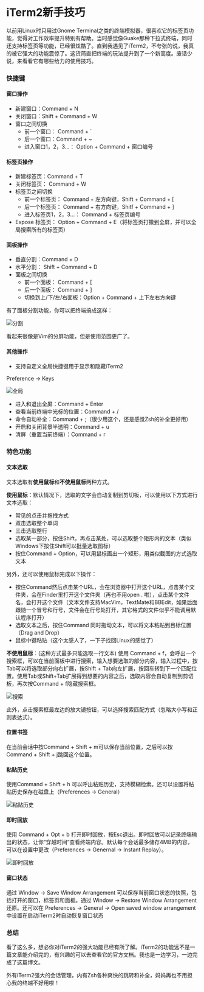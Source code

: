 iTerm2新手技巧
===============

以前用Linux时只用过Gnome Terminal之类的终端模拟器，很喜欢它的标签页功能，觉得对工作效率提升特别有帮助。当时感觉像Guake那种下拉式终端，同时还支持标签页等功能，已经很炫酷了。直到我遇见了iTerm2，不夸张的说，我真的被它强大的功能震惊了。这货简直把终端的玩法提升到了一个新高度。废话少说，来看看它有哪些给力的使用技巧。


### 快捷键

#### 窗口操作

* 新建窗口：Command + N
* 关闭窗口：Shift + Command + W
* 窗口之间切换
     * 前一个窗口： Command + `
     * 后一个窗口：Command + ~ 
     * 进入窗口1，2，3...： Option + Command + 窗口编号


#### 标签页操作

* 新建标签页：Command + T
* 关闭标签页： Command + W
* 标签页之间切换
    * 前一个标签页： Command + 左方向键，Shift + Command + [ 
    * 后一个标签页： Command + 右方向键，Shitf + Command + ]
    * 进入标签页1，2，3...：  Command + 标签页编号
* Expose 标签页： Option + Command + E（将标签页打撒到全屏，并可以全局搜索所有的标签页）

#### 面板操作

* 垂直分割：Command + D
* 水平分割： Shift + Command + D
* 面板之间切换 
    * 前一个面板： Command + [
    * 后一个面板： Command + ]
    * 切换到上/下/左/右面板：Option + Command + 上下左右方向键

有了面板分割功能，你可以把终端搞成这样：

![分割](../img/iterm-usage/iterm1.png)

看起来很像是Vim的分屏功能，但是使用范围更广了。

#### 其他操作
* 支持自定义全局快捷键用于显示和隐藏iTerm2

Preference -> Keys

![全局](../img/iterm-usage/iterm2.png)

* 进入和退出全屏：Command + Enter
* 查看当前终端中光标的位置：Command + /
* 命令自动补全：Command + ;（很少用这个，还是感觉Zsh的补全更好用）
* 开启和关闭背景半透明：Command + u
* 清屏（重置当前终端）：Command + r

### 特色功能

#### 文本选取

文本选取有**使用鼠标**和**不使用鼠标**两种方式。

**使用鼠标**：默认情况下，选取的文字会自动复制到剪切板，可以使用以下方式进行文本选取：

* 常见的点击并拖拽方式
* 双击选取整个单词
* 三击选取整行
* 选取某一部分，按住Shift，再点击某处，可以选取整个矩形内的文本（类似Windows下按住Shift可以批量选取图标）
* 按住Command + Option，可以用鼠标画出一个矩形，用类似截图的方式选取文本

另外，还可以使用鼠标完成以下操作：

* 按住Command然后点击某个URL，会在浏览器中打开这个URL，点击某个文件夹，会在Finder里打开这个文件夹（再也不用open . 啦），点击某个文件名，会打开这个文件（文本文件支持MacVim，TextMate和BBEdit，如果后面跟随一个冒号和行号，文件会在行号处打开，其它格式的文件似乎不能调用默认程序打开）
* 选取文本之后，按住Command 同时拖动文本，可以将文本粘贴到目标位置（Drag and Drop）
* 鼠标中键粘贴（这个太感人了，一下子找回Linux的感觉了）

**不使用鼠标**：(这种方式最多只能选取一行文本) 使用 Command + f，会呼出一个搜索框，可以在当前面板中进行搜索，输入想要选取的部分内容，输入过程中，按Tab可以将选取部分向右扩展，按Shift + Tab向左扩展，按回车转到下一个匹配位置。使用Tab或Shift+Tab扩展得到想要的内容之后，选取内容会自动复制到剪切板，再次按Command + f隐藏搜索框。

![搜索](../img/iterm-usage/iterm3.png)

此外，点击搜索框最左边的放大镜按钮，可以选择搜索匹配方式（忽略大小写和正则表达式）。

#### 位置书签
 
在当前会话中按Command + Shift + m可以保存当前位置，之后可以按Command + Shift + j跳回这个位置。

#### 粘贴历史

使用Command + Shift + h 可以呼出粘贴历史，支持模糊检索。还可以设置将粘贴历史保存在磁盘上（Preferences -> General）

![粘贴历史](../img/iterm-usage/iterm5.png)

#### 即时回放

使用 Command + Opt + b 打开即时回放，按Esc退出。即时回放可以记录终端输出的状态，让你“穿越时间”查看终端内容。默认每个会话最多储存4MB的内容，可以在设置中更改（Preferences -> Genernal -> Instant Replay）。

![即时回放](../img/iterm-usage/iterm4.png)

#### 窗口状态

通过 Window -> Save Window Arrangement 可以保存当前窗口状态的快照，包括打开的窗口，标签页和面板。通过 Window -> Restore Window Arrangement 还原。还可以在 Preferences -> General -> Open saved window arrangement 中设置在启动iTerm2时自动恢复窗口状态


### 总结


看了这么多，想必你对iTerm2的强大功能已经有所了解。iTerm2的功能远不是一篇文章能介绍完的，有兴趣的可以去查看它的官方文档。我也是一边学习，一边完成了这篇博文。

外有iTerm2强大的会话管理，内有Zsh各种爽快的跳转和补全，妈妈再也不用担心我的终端不好用啦！
 
